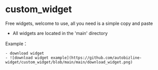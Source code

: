 # custom_widget
Free widgets, welcome to use, all you need is a simple copy and paste

- All widgets are located in the 'main' directory

Example：

    - download widget
    - ![download widget example](https://github.com/autobizline-widget/custom_widget/blob/main/main/download_widget.png)
